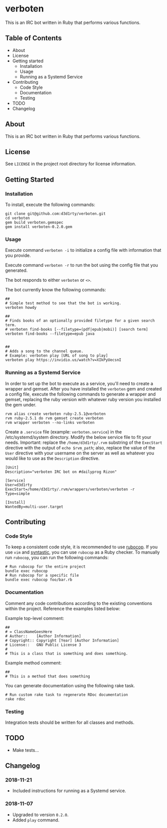 # verboten
This is an IRC bot written in Ruby that performs various functions.

## Table of Contents
* About
* License
* Getting started
    * Installation
    * Usage
    * Running as a Systemd Service
* Contributing
    * Code Style
    * Documentation
    * Testing
* TODO
* Changelog

## About
This is an IRC bot written in Ruby that performs various functions.

## License
See `LICENSE` in the project root directory for license information.

## Getting Started
### Installation
To install, execute the following commands:
```
git clone git@github.com:d3d1rty/verboten.git
cd verboten
gem build verboten.gemspec
gem install verboten-0.2.0.gem
```

### Usage
Execute command `verboten -i` to initialize a config file with information that you provide.

Execute command `verboten -r` to run the bot using the config file that you generated.

The bot responds to either `verboten` or `<>`.

The bot currently know the following commands:
```
##
# Simple test method to see that the bot is working.
verboten howdy

##
# Finds books of an optionally provided filetype for a given search term.
# verboten find-books [--filetype=(pdf|epub|mobi)] [search term]
verboten find-books --filetype=epub java


##
# Adds a song to the channel queue.
# Example: verboten play [URL of song to play]
verboten play https://invidio.us/watch?v=XIkPyUecsnI
```

### Running as a Systemd Service
In order to set up the bot to execute as a service, you'll need to create a wrapper and gemset. After you have installed the `verboten` gem and created a config file,
execute the following commands to generate a wrapper and gemset, replacing the ruby version with whatever ruby version you installed the gem under.
```
rvm alias create verboten ruby-2.5.1@verboten
rvm ruby-2.5.1 do rvm gemset create verboten
rvm wrapper verboten --no-links verboten
```

Create a `.service` file (example: `verboten.service`) in the /etc/systemd/system directory. Modify the below service file to fit your needs.
Important: replace the `/home/d3d1rty/.rvm` substring of the `ExecStart` directive with the output of `echo $rvm_path`; also, replace the value of
the `User` directive with your username on the server as well as whatever you would like to use as the `Description` directive.
```
[Unit]
Description="verboten IRC bot on #dailyprog Rizon"

[Service]
User=d3d1rty
ExecStart=/home/d3d1rty/.rvm/wrappers/verboten/verboten -r
Type=simple

[Install]
WantedBy=multi-user.target
```

## Contributing
### Code Style
To keep a consistent code style, it is recommended to use
[rubocop](https://github.com/bbatsov/rubocop). If you use `vim` and
[syntastic](https://github.com/vim-syntastic/syntastic), you
can use `rubocop` as a Ruby checker. To manually run `rubocop`, you
can run the following commands:

```
# Run rubocop for the entire project
bundle exec rubocop
# Run rubocop for a specific file
bundle exec rubocop foo/bar.rb
```

### Documentation
Comment any code contributions according to the existing conventions within the project.
Reference the examples listed below:

Example top-level comment:

```
##
# = ClassNameGoesHere
# Author::    [Author Information]
# Copyright:: Copyright [Year] [Author Information]
# License::   GNU Public License 3
#
# This is a class that is something and does something.
```

Example method comment:

```
##
# This is a method that does something
```

You can generate documentation using the following rake task.
```
# Run custom rake task to regenerate RDoc documentation
rake rdoc
```

### Testing
Integration tests should be written for all classes and methods.

## TODO
* Make tests...

## Changelog
### 2018-11-21
* Included instructions for running as a Systemd service.

### 2018-11-07
* Upgraded to version `0.2.0`.
* Added `play` command.
